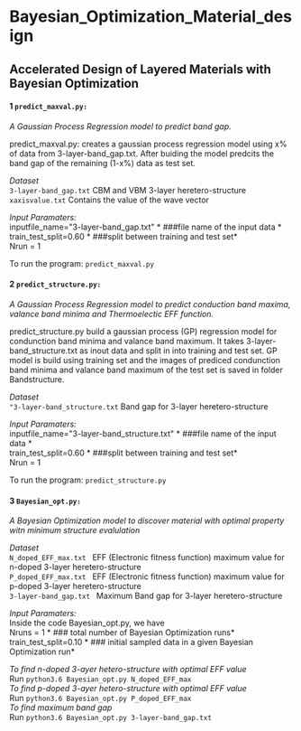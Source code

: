 # Bayesian_Optimization_Material_design

## Accelerated Design of Layered Materials with Bayesian Optimization

#### 1 ```predict_maxval.py:```
*A Gaussian Process Regression model to predict band gap.* 

predict_maxval.py: creates a gaussian process regression model using x% of data from 3-layer-band_gap.txt. After buiding the model predcits the band gap of the remaining (1-x%) data as test set. <br />

*Dataset* <br /> 
```3-layer-band_gap.txt``` CBM and VBM 3-layer heretero-structure <br /> 
```xaxisvalue.txt```   Contains the value of the wave vector 

*Input Paramaters:* <br /> 
inputfile_name="3-layer-band_gap.txt"    * ###file name of the input data * <br />
train_test_split=0.60                    * ###split between training and test set* <br />
Nrun = 1    <br />

To run the program: ```predict_maxval.py ``` <br /> 

#### 2 ```predict_structure.py:```
*A Gaussian Process Regression model to predict conduction band maxima, valance band minima and Thermoelectic EFF function.*

predict_structure.py build a gaussian process (GP) regression model for condunction band minima and valance band maximum. It takes 3-layer-band_structure.txt as inout data and split in into training and test set. GP model is build using training set and the images of prediced condunction band minima and valance band maximum of the test set is saved in folder Bandstructure.

*Dataset* <br /> 
```"3-layer-band_structure.txt``` Band gap for 3-layer heretero-structure <br /> 

*Input Paramaters:* <br /> 
inputfile_name="3-layer-band_structure.txt"    * ###file name of the input data * <br />
train_test_split=0.60                    * ###split between training and test set* <br />
Nrun = 1    <br />

To run the program: ```predict_structure.py ``` <br /> 

#### 3 ```Bayesian_opt.py:``` 
*A Bayesian Optimization model to discover material with optimal property witn minimum structure evalulation*

*Dataset* <br /> 
```N_doped_EFF_max.txt ```  EFF (Electronic fitness function) maximum value for n-doped 3-layer heretero-structure <br /> 
```P_doped_EFF_max.txt ```  EFF (Electronic fitness function) maximum value for p-doped 3-layer heretero-structure  <br /> 
```3-layer-band_gap.txt ``` Maximum Band gap for 3-layer heretero-structure <br /> 

*Input Paramaters:* <br /> 
Inside the code Bayesian_opt.py, we have <br /> 
Nruns = 1                  * ### total number of Bayesian  Optimization runs* <br /> 
train_test_split=0.10      * ### initial sampled data in a given Bayesian  Optimization run* <br /> 

*To find n-doped 3-ayer hetero-structure with optimal EFF value* <br /> 
Run ```python3.6 Bayesian_opt.py N_doped_EFF_max ``` <br /> 
*To find p-doped 3-ayer hetero-structure with optimal EFF value* <br /> 
Run ```python3.6 Bayesian_opt.py P_doped_EFF_max ``` <br /> 
*To find maximum band gap* <br />
Run ```python3.6 Bayesian_opt.py 3-layer-band_gap.txt``` <br /> 










